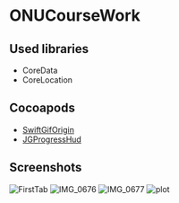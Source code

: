 # ONUCourseWork

## Used libraries
* CoreData
* CoreLocation

## Cocoapods
* [SwiftGifOrigin](https://cocoapods.org/pods/SwiftGifOrigin)
* [JGProgressHud](https://github.com/JonasGessner/JGProgressHUD)

## Screenshots
![FirstTab](https://user-images.githubusercontent.com/59969070/83760674-ee752980-a67d-11ea-8b09-1be329659e7e.PNG)
![IMG_0676](https://user-images.githubusercontent.com/59969070/83760684-f339dd80-a67d-11ea-8523-ca0699305adf.PNG)
![IMG_0677](https://user-images.githubusercontent.com/59969070/83760692-f6cd6480-a67d-11ea-951e-07234539c38a.PNG)
![plot](./Users/ivanovviktor/Documents/Clima.jpg)
